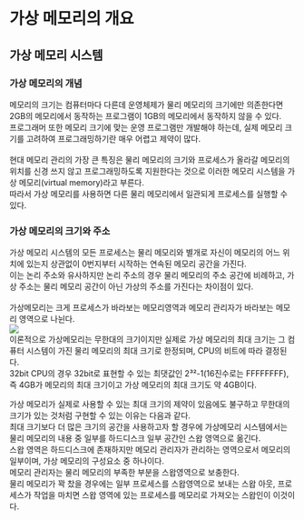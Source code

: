 # 가상 메모리의 개요
## 가상 메모리 시스템
### 가상 메모리의 개념
메모리의 크기는 컴퓨터마다 다른데 운영체제가 물리 메모리의 크기에만 의존한다면 2GB의 메모리에서 동작하는 프로그램이 1GB의 메모리에서 동작하지 않을 수 있다.<br>
프로그래머 또한 메모리 크기에 맞는 운영 프로그램만 개발해야 하는데, 실제 메모리 크기를 고려하여 프로그래밍하기란 매우 어렵고 제약이 많다.<br>
<br>
현대 메모리 관리의 가장 큰 특징은 물리 메모리의 크기와 프로세스가 올라갈 메모리의 위치를 신경 쓰지 않고 프로그래밍하도록 지원한다는 것으로 이러한 메모리 시스템을 가상 메모리(virtual memory)라고 부른다.<br>
따라서 가상 메모리를 사용하면 다른 물리 메모리에서 일관되게 프로세스를 실행할 수 있다.<br>

### 가상 메모리의 크기와 주소
가상 메모리 시스템의 모든 프로세스는 물리 메모리와 별개로 자신이 메모리의 어느 위치에 있는지 상관없이 0번지부터 시작하는 연속된 메모리 공간을 가진다.<br>
이는 논리 주소와 유사하지만 논리 주소의 경우 물리 메모리의 주소 공간에 비례하고, 가상 주소는 물리 메모리 공간이 아닌 가상의 주소를 가진다는 차이점이 있다.<br>
<br>
가상메모리는 크게 프로세스가 바라보는 메모리영역과 메모리 관리자가 바라보는 메모리 영역으로 나뉜다.<br>
![](https://blog.kakaocdn.net/dn/8fRnk/btrLvI1i4NI/FmssDKIZ35SdDJrEcotqcK/img.png)<br>
이론적으로 가상메모리는 무한대의 크기이지만 실제로 가상 메모리의 최대 크기는 그 컴퓨터 시스템이 가진 물리 메모리의 최대 크기로 한정되며, CPU의 비트에 따라 결정된다.<br>
32bit CPU의 경우 32bit로 표현할 수 있는 최댓값인 2³²-1(16진수로는 FFFFFFFF), 즉 4GB가 메모리의 최대 크기이고 가상 메모리의 최대 크기도 약 4GB이다.<br>

가상 메모리가 실제로 사용할 수 있는 최대 크기의 제약이 있음에도 불구하고 무한대의 크기가 있는 것처럼 구현할 수 있는 이유는 다음과 같다.<br>
최대 크기보다 더 많은 크기의 공간을 사용하고자 할 경우에 가상메모리 시스템에서는 물리 메모리의 내용 중 일부를 하드디스크 일부 공간인 스왑 영역으로 옮긴다.<br>
스왑 영역은 하드디스크에 존재하지만 메모리 관리자가 관리하는 영역으로서 메모리의 일부이며, 가상 메모리의 구성요소 중 하나이다.<br>
메모리 관리자는 물리 메모리의 부족한 부분을 스왑영역으로 보충한다.<br>
물리 메모리가 꽉 찼을 경우에는 일부 프로세스를 스왑영역으로 보내는 스왑 아웃, 프로세스가 작업을 마치면 스왑 영역에 있는 프로세스를 메모리로 가져오는 스왑인이 이것이다. <br>
